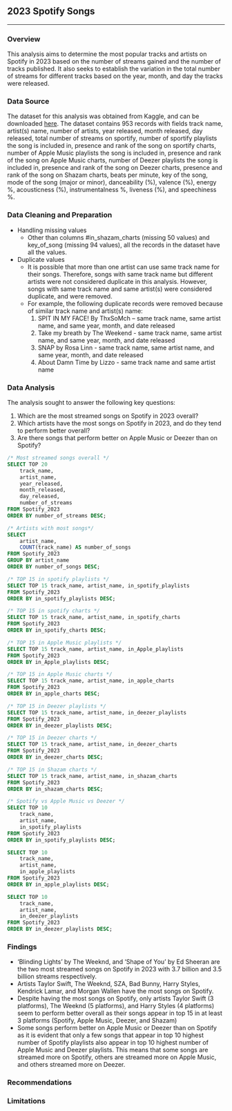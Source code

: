 ## 2023 Spotify Songs
---

### Overview 
This analysis aims to determine the most popular tracks and artists on Spotify in 2023 based on the number of streams gained and the number of tracks published. It also seeks to establish the variation in the total number of streams for different tracks based on the year, month, and day the tracks were released.  

### Data Source 
The dataset for this analysis was obtained from Kaggle, and can be downloaded [here](https://www.kaggle.com/datasets/nelgiriyewithana/top-spotify-songs-2023).
The dataset contains 953 records with fields track name, artist(s) name, number of artists, year released, month released, day released, total number of streams on sportify, number of sportify playlists the song is included in, presence and rank of the song on sportify charts, number of Apple Music playlists the song is included in, presence and rank of the song on Apple Music charts, number of Deezer playlists the song is included in, presence and rank of the song on Deezer charts, presence and rank of the song on Shazam charts, beats per minute, key of the song, mode of the song (major or minor), danceability (%), valence (%), energy %, acousticness (%), instrumentalness %, liveness (%), and speechiness %. 

### Data Cleaning and Preparation
- Handling missing values
  - Other than columns #in_shazam_charts (missing 50 values) and key_of_song (missing 94 values), all the records in the dataset have all the values.
- Duplicate values
  - It is possible that more than one artist can use same track name for their songs. Therefore, songs with same track name but different artists were not considered duplicate in this analysis. However, songs with same track name and same artist(s) were considered duplicate, and were removed.
  - For example, the following duplicate records were removed because of similar track name and artist(s) name:
    1. SPIT IN MY FACE! By ThxSoMch – same track name, same artist name, and same year, month, and date released
    2. Take my breath by The Weekend - same track name, same artist name, and same year, month, and date released
    3. SNAP by Rosa Linn - same track name, same artist name, and same year, month, and date released
    4. About Damn Time by Lizzo - same track name and same artist name
   
### Data Analysis 
The analysis sought to answer the following key questions:
1. Which are the most streamed songs on Spotify in 2023 overall?
2. Which artists have the most songs on Spotify in 2023, and do they tend to perform better overall?
3. Are there songs that perform better on Apple Music or Deezer than on Spotify?


```SQL
/* Most streamed songs overall */
SELECT TOP 20 
	track_name, 
	artist_name, 
	year_released,
	month_released, 
	day_released, 
	number_of_streams
FROM Spotify_2023
ORDER BY number_of_streams DESC;
```

```SQL
/* Artists with most songs*/
SELECT 
	artist_name, 
	COUNT(track_name) AS number_of_songs
FROM Spotify_2023
GROUP BY artist_name
ORDER BY number_of_songs DESC;
```

```SQL
/* TOP 15 in spotify playlists */
SELECT TOP 15 track_name, artist_name, in_spotify_playlists
FROM Spotify_2023
ORDER BY in_spotify_playlists DESC;

/* TOP 15 in spotify charts */
SELECT TOP 15 track_name, artist_name, in_spotify_charts
FROM Spotify_2023
ORDER BY in_spotify_charts DESC;

/* TOP 15 in Apple Music playlists */
SELECT TOP 15 track_name, artist_name, in_Apple_playlists
FROM Spotify_2023
ORDER BY in_Apple_playlists DESC;

/* TOP 15 in Apple Music charts */
SELECT TOP 15 track_name, artist_name, in_apple_charts
FROM Spotify_2023
ORDER BY in_apple_charts DESC;

/* TOP 15 in Deezer playlists */
SELECT TOP 15 track_name, artist_name, in_deezer_playlists
FROM Spotify_2023
ORDER BY in_deezer_playlists DESC;

/* TOP 15 in Deezer charts */
SELECT TOP 15 track_name, artist_name, in_deezer_charts
FROM Spotify_2023
ORDER BY in_deezer_charts DESC;

/* TOP 15 in Shazam charts */
SELECT TOP 15 track_name, artist_name, in_shazam_charts
FROM Spotify_2023
ORDER BY in_shazam_charts DESC;
```


```SQL
/* Spotify vs Apple Music vs Deezer */
SELECT TOP 10 
	track_name, 
	artist_name, 
	in_spotify_playlists
FROM Spotify_2023
ORDER BY in_spotify_playlists DESC;

SELECT TOP 10 
	track_name, 
	artist_name, 
	in_apple_playlists
FROM Spotify_2023
ORDER BY in_apple_playlists DESC;

SELECT TOP 10 
	track_name, 
	artist_name, 
	in_deezer_playlists
FROM Spotify_2023
ORDER BY in_deezer_playlists DESC;
```


### Findings
- ‘Blinding Lights’ by The Weeknd, and ‘Shape of You’ by Ed Sheeran are the two most streamed songs on Spotify in 2023 with 3.7 billion and 3.5 billion streams respectively.
- Artists Taylor Swift, The Weeknd, SZA, Bad Bunny, Harry Styles, Kendrick Lamar, and Morgan Wallen have the most songs on Spotify.
- Despite having the most songs on Spotify, only artists Taylor Swift (3 platforms), The Weeknd (5 platforms), and Harry Styles (4 platforms) seem to perform better overall as their songs appear in top 15 in at least 3 platforms (Spotify, Apple Music, Deezer, and Shazam)
- Some songs perform better on Apple Music or Deezer than on Spotify as it is evident that only a few songs that appear in top 10 highest number of Spotify playlists also appear in top 10 highest number of Apple Music and Deezer playlists. This means that some songs are streamed more on Spotify, others are streamed more on Apple Music, and others streamed more on Deezer.

### Recommendations 


### Limitations 



 
